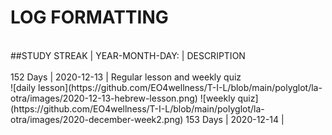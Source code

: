 # LOG FORMATTING<br>
<br>
##STUDY STREAK | YEAR-MONTH-DAY: | DESCRIPTION <br>
<br>
152 Days | 2020-12-13 | Regular lesson and weekly quiz<br>
![daily lesson](https://github.com/EO4wellness/T-I-L/blob/main/polyglot/la-otra/images/2020-12-13-hebrew-lesson.png)
![weekly quiz](https://github.com/EO4wellness/T-I-L/blob/main/polyglot/la-otra/images/2020-december-week2.png)
153 Days | 2020-12-14 | <br>
<br>
